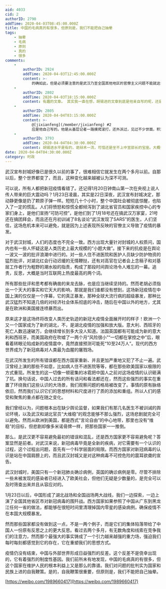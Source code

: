 ```yaml
---
aid: 4033
cid: 2
authorID: 2790
addTime: 2020-04-03T08:45:00.000Z
title: 中国的毛病真的有很多，但原则是，我们不能把自己抽晕
tags:
    - 抽晕
    - 毛病
    - 原则
    - 真的
    - 很多
comments:
    -
        authorID: 2924
        addTime: 2020-04-03T12:45:00.000Z
        content: >-
            的确如此，但是必须要注意的是武汉乃至全国其他地区的官僚主义问题不能就这么算了放过去，我们不能看到西方做的不好就沾沾自喜。从西方不停的泼污水甩黑锅，依旧搞政治对立可以预料到疫情结束后西方的围堵攻击绝不会少，因此绝对不能有比烂比赢的心态。
    -
        authorID: 2802
        addTime: 2020-04-03T18:15:00.000Z
        content: 有趣的文章。 其实我一直在想，胡锡进的文章到底是他亲自写的呢，还是有个团队在背后呢？
    -
        authorID: 2805
        addTime: 2020-04-04T03:15:00.000Z
        content: >-
            @[jixianfeng](/member/jixianfeng) #2
            应是他自己写的。他是从基层记者一路摸爬滚打，还外派过，见过不少世面，积累了丰富的经验。中左中右，左右逢源，滑头滑脑的，老油子了。
    -
        authorID: 3793
        addTime: 2020-04-04T04:30:00.000Z
        content: 胡锡进水平是有的，诡辩术一流，可惜还是坐不上中宣部长的宝座。大概他闲时也要感叹“世胄蹑高位，英俊沉下僚”吧，哈哈。
date: 2020-04-04T04:30:00.000Z
category: 时政
---
```


武汉宣布封城好像已是很久以前的事了，很难相信它就发生在两个多月以前。自那以后，整个世界都变了，而且，这种变化越来越被认为深不可测。

可以说，所有人都把新冠疫情看错了。还记得1月20日钟南山第一次在央视上说人传人带来的巨大震动吗？1月23日凌晨，其实是22日深夜，武汉宣布封城决定，那动静更像是扔了颗原子弹一样。短短几十个小时，整个中国社会被彻底惊醒，也陷入了一定的慌乱。人们将愤怒和惊慌全都倾泻到了湖北省官员和国家疾控中心的专家们身上，是他们宣扬“可防可控”，是他们到了1月18号还在搞武汉万家宴，21号还在搞团拜会，而且还在月初训诫了8名谈论“武汉发现了SARS”的医生，人们坚信，这场危机本来可以避免，就是因为上述表现所反映的官僚主义导致了疫情的暴发。

对于武汉封城，人们的态度也不完全一致。西方出现大量针对封城的人权质问，国内也有一些人怀疑这是人类历史上最大规模的“小题大做”。接下来的抗疫是在舆论一波又一波的批评浪潮中进行的。对一些人住不进医院和医护人员缺少防护物资的猛烈批评，对湖北红会行动迟缓的无情鞭挞，还有对高官在记者会上念稿子和对基层工作者行为粗野的潮水般的指责，构成了那段时间舆论场令人难忘的一幕。追责，反思，大概是当时互联网上热度最高的两个词。

所有那些批评和思考都有确凿的来龙去脉，也是应当继续坚持的。然而老胡必须指出一个天大的事实和它天大的影响，那就是我们谁都没有想到，这场新冠疫情在中国上演的仅仅是一个序幕，它的真正暴发，那种全球大流行病的超级暴发，那种比武汉猛烈不知道几倍的对经济社会体系彻底的冲击，随后在中国以外的地方，尤其是在欧洲和美国接连喷暴而出。

原来这才是这场终将改变人类历史轨迹的新冠大疫情全面展开时的样子！欧洲一个又一个国家成为了新的湖北，不，是湖北疫情的加强和放大版。意大利、西班牙的死亡人数迅速破万，会继续增长到多大没人知道。法国英国都有可能成为新的意大利和西班牙。而美国政府在吹嘘了一两个月“风险很小”“一切都在掌控之中”后，眼看着转眼沦陷成新的疫情震中，竟然直接预测可能死“10至24万人”。现代的西方世界成为了新冠病毒对人类最为血腥的屠戮场。

在武汉所发生的所有错误都在西方国家重新、并且更加严重地又犯了不止一遍。武汉曾经上演的那些不如意，比如病人住不进医院等等，都在那些欧美国家以极限的方式重现。所发生的这一切像一顿密集的冰雹把中国人之前对这场疫情的认识砸满了坑。换句话说，中国人过去的所有诘问和看法都还在，然而这些强烈的事实在重置了环绕我们这些认识的大场景，我们观察问题的格局被改变了。事情的原有脉络依旧，然而我们认识它们的思想材料和尺度进行了质的添加和重组。所以人们的感受和聚焦的重点都在随之变化。

我们曾经以为，问题根本出在缺少舆论监督，如果我们有那几名医生不被训诫的舆论环境，以及武汉和湖北官员“大维稳”的观念能够不那么强烈，这场悲剧就完全可以避免。然而从欧洲到美国，都是西式“言论自由”的中心地带，那里也没有“维稳”的目标，但悲剧却像多米诺骨牌一样，把那些国家一一推倒。

那么，是武汉更不容易避免最初的错误和混乱，还是西方国家更不容易避免呢？答案显然是前者。对武汉来说，新冠病毒毕竟是全新的疾病，对它需要有一个认识的过程，这个过程出问题，首先有一个科学层面的局限。而西方国家对新冠病毒的认识是站在中国肩膀上的，而且武汉封城又是对这种病毒不可控危险的震耳欲聋的宣告。

武汉封城时，美国只有一个新冠肺炎确诊病例，英国的确诊病例是零。尽管不排除一些未被发现的感染者已经进入了欧美社会，但他们无疑是少数量的，是完全可以及时筛查出来并且从容应对的。

1月23日以后，中国形成了湖北战场和全国战场两大战线，我们一边探索，一边上演了全国其他省区市对新冠病毒的围歼战。西方国家如果参照了中国从广东到黑龙江任何一省的做法，都能够在很短时间里清理掉国内零星的感染病例，确保疫情不在本国大规模暴发。

然而那些国家都没有做到这一点，不是一两个例子，而是它们的集体陷落带给了中国人一份原有反思之上的更大反思。看过去两个多月，有无数角度和线索在竞争我们的注意力，然而那个最强大的事实铸成了一个引力越来越强的重力场，强迫我们每时每刻都感觉到它的存在，它在重塑我们的思想方式。

疫情仍没有结束，中国与外部世界形成日益强烈的反差。这个反差不是侥幸出现的，它有着强烈的制度性基因。我们前所未有地发现，中国的毛病真的有很多，但这个国家在维护人民的根本利益上又是那么的靠谱。我们对问题的批判实为国家和民族上进的自我鞭策。是的，自我鞭策很重要，但原则是，我们不能把自己抽晕。

[https://weibo.com/1989660417](https://weibo.com/1989660417)
